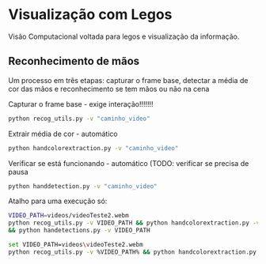 # Visualização com Legos
Visão Computacional voltada para legos e visualização da informação.


## Reconhecimento de mãos
Um processo em três etapas: capturar o frame base, 
detectar a média de cor das mãos e 
reconhecimento se tem mãos ou não na cena

Capturar o frame base - exige interação!!!!!!!
```bash
python recog_utils.py -v "caminho_video"
```

Extrair média de cor - automático
```bash
python handcolorextraction.py -v "caminho_video"
```

Verificar se está funcionando - automático (TODO: verificar se precisa de pausa
```bash
python handdetection.py -v "caminho_video"
```

Atalho para uma execução só:
```bash
VIDEO_PATH=videos/videoTeste2.webm
python recog_utils.py -v VIDEO_PATH && python handcolorextraction.py -v VIDEO_PATH 
&& python handetections.py -v VIDEO_PATH
```

```bash
set VIDEO_PATH=videos\videoTeste2.webm
python recog_utils.py -v %VIDEO_PATH% && python handcolorextraction.py -v %VIDEO_PATH% && python handdetection.py -v %VIDEO_PATH%
```